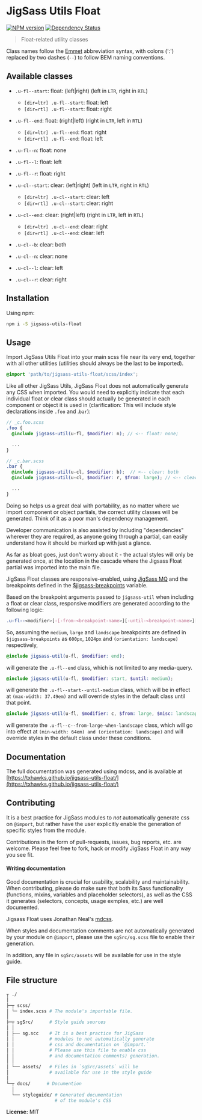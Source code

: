 # JigSass Utils Float
[![NPM version][npm-image]][npm-url]  [![Dependency Status][daviddm-image]][daviddm-url]   

 > Float-related utility classes


Class names follow the [Emmet](http://docs.emmet.io/cheat-sheet/) abbreviation
syntax, with colons (':') replaced by two dashes (`--`) to follow BEM naming
conventions.

## Available classes

  - `.u-fl--start`: float: (left|right) (left in `LTR`, right in `RTL`)
    - `[dir=ltr] .u-fl--start`: float: left
    - `[dir=rtl] .u-fl--start`: float: right
  - `.u-fl--end`: float: (right|left) (right in `LTR`, left in `RTL`)
    - `[dir=ltr] .u-fl--end`: float: right
    - `[dir=rtl] .u-fl--end`: float: left
  - `.u-fl--n`: float: none
  - `.u-fl--l`: float: left
  - `.u-fl--r`: float: right

  - `.u-cl--start`: clear: (left|right) (left in `LTR`, right in `RTL`)
    - `[dir=ltr] .u-cl--start`: clear: left
    - `[dir=rtl] .u-cl--start`: clear: right
  - `.u-cl--end`: clear: (right|left) (right in `LTR`, left in `RTL`)
    - `[dir=ltr] .u-cl--end`: clear: right
    - `[dir=rtl] .u-cl--end`: clear: left
  - `.u-cl--b`: clear: both
  - `.u-cl--n`: clear: none
  - `.u-cl--l`: clear: left
  - `.u-cl--r`: clear: right

## Installation

Using npm:

```sh
npm i -S jigsass-utils-float
```

## Usage
Import JigSass Utils Float into your main scss file near its very end, together with all
other utilities (utilities should always be the last to be imported).

```scss
@import 'path/to/jigsass-utils-float/scss/index';
```

Like all other JigSass Utils, JigSass Float does not automatically generate any CSS
when imported. You would need to explicitly indicate that each individual float or clear
class should actually be generated in each component or object it is used in
(clarification: This will include style declarations inside `.foo` and .`bar`):

```scss
// _c.foo.scss
.foo {
  @include jigsass-util(u-fl, $modifier: n); // <-- float: none;

  ...
}
```

```scss
// _c.bar.scss
.bar {
  @include jigsass-util(u-cl, $modifier: b);  // <-- clear: both
  @include jigsass-util(u-cl, $modifier: r, $from: large); // <-- clear: right from large bp and on.

  ...
}
```

Doing so helps us a great deal with portability, as no matter where we import component or object
partials, the correct utility classes will be generated. Think of it as a poor man's dependency
management.

Developer communication is also assisted by including "dependencies" wherever they are required,
as anyone going through a partial, can easily understand how it should be marked up with just a
glance.

As far as bloat goes, just don't worry about it - the actual styles will only be generated once,
at the location in the cascade where the Jigsass Float partial was imported into the main file.


JigSass Float classes are responsive-enabled, using [JigSass MQ](https://txhawks.github.io/jigsass-tools-mq/)
and the breakpoints defined in the [$jigsass-breakpoints](https://txhawks.github.io/jigsass-tools-mq/#variable-jigsass-breakpoints) variable.

Based on the breakpoint arguments passed to `jigsass-util` when including a float or clear class,
responsive modifiers are generated according to the following logic:

```scss
.u-fl--<modifier>[-[-from-<breakpoint-name>][-until-<breakpoint-name>][-misc-<breakpoint-name>]]
```

So, assuming the `medium`, `large` and `landscape` breakpoints are defined in `$jigsass-breakpoints`
as `600px`, `1024px` and `(orientation: landscape)` respectively,

```scss
@include jigsass-util(u-fl, $modifier: end);
```
will generate the `.u-fl--end` class, which is not limited to any media-query.

```scss
@include jigsass-util(u-fl, $modifier: start, $until: medium);
```

will generate the `.u-fl--start--until-medium` class, which will be in effect at
`(max-width: 37.49em)` and will override styles in the default class until that point.

```scss
@include jigsass-util(u-fl, $modifier: c, $from: large, $misc: landscape);
```

will generate the `.u-fl--c--from-large-when-landscape` class, which will go into
effect at `(min-width: 64em) and (orientation: landscape)` and will override styles in the default
class under these  conditions.



## Documentation

The full documentation was generated using mdcss, and is available at 
[https://txhawks.github.io/jigsass-utils-float/](https://txhawks.github.io/jigsass-utils-float/)

## Contributing

It is a best practice for JigSass modules to *not* automatically generate css on `@import`, but 
rather have the user explicitly enable the generation of specific styles from the module.

Contributions in the form of pull-requests, issues, bug reports, etc. are welcome.
Please feel free to fork, hack or modify JigSass Float in any way you see fit.

#### Writing documentation

Good documentation is crucial for usability, scalability and maintainability. When 
contributing, please do make sure that both its Sass functionality (functions, mixins, 
variables and placeholder selectors), as well as the CSS it generates (selectors, 
concepts, usage exmples, etc.) are well documented.

Jigsass Float uses Jonathan Neal's [mdcss](//github.com/jonathantneal/mdcss).

When styles and documentation comments are not automatically generated by your module on `@import`,
please use the `sgSrc/sg.scss` file to enable their generation.

In addition, any file in `sgSrc/assets` will be available for use in the style guide.



## File structure
```bash
┬ ./
│
├─┬ scss/ 
│ └─ index.scss # The module's importable file.
│
├─┬ sgSrc/      # Style guide sources
│ │
│ ├── sg.scc    # It is a best practice for JigSass 
│ │             # modules to not automatically generate 
│ │             # css and documentation on `@import.` 
│ │             # Please use this file to enable css
│ │             # and documentation comments) generation.
│ │
│ └── assets/   # Files in `sgSrc/assets` will be 
│               # available for use in the style guide
│
└─┬ docs/      # Documention
  │
  └── styleguide/ # Generated documentation 
                  # of the module's CSS
```


**License:** MIT



[npm-image]: https://badge.fury.io/js/jigsass-utils-float.svg
[npm-url]: https://npmjs.org/package/jigsass-utils-float

[daviddm-image]: https://david-dm.org/TxHawks/jigsass-utils-float.svg?theme=shields.io
[daviddm-url]: https://david-dm.org/TxHawks/jigsass-utils-float
